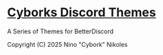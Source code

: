 # [Cyborks Discord Themes](https://github.com/NinoNikoles/Discord-Themes)

A Series of Themes for BetterDiscord

Copyright (C) 2025 Nino "Cybork" Nikoles